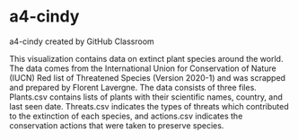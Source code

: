 # a4-cindy
a4-cindy created by GitHub Classroom

This visualization contains data on extinct plant species around the world. The data comes from the International Union for Conservation of Nature (IUCN) Red list of Threatened Species (Version 2020-1) and was scrapped and prepared by Florent Lavergne.
The data consists of three files. Plants.csv contains lists of plants with their scientific names, country, and last seen date. Threats.csv indicates the types of threats which contributed to the extinction of each species, and actions.csv indicates the conservation actions that were taken to preserve species.
